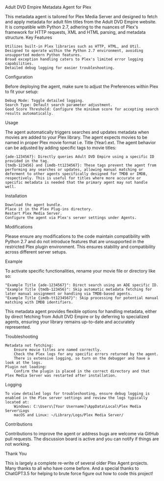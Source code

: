 Adult DVD Empire Metadata Agent for Plex

This metadata agent is tailored for Plex Media Server and designed to fetch and apply metadata for adult film titles from the Adult DVD Empire website. It is compatible with Python 2.7, adhering to the nuances of Plex's framework for HTTP requests, XML and HTML parsing, and metadata structure.
Key Features

    Utilizes built-in Plex libraries such as HTTP, HTML, and Util.
    Designed to operate within the Python 2.7 environment, avoiding unsupported modern Python features.
    Broad exception handling caters to Plex's limited error logging capabilities.
    Detailed debug logging for easier troubleshooting.

Configuration

Before deploying the agent, make sure to adjust the Preferences within Plex to fit your setup:

    Debug Mode: Toggle detailed logging.
    Search Type: Default search parameter adjustment.
    Good Score Threshold: Configure the minimum score for accepting search results automatically.

Usage

The agent automatically triggers searches and updates metadata when movies are added to your Plex library. The agent expects movies to be named in proper Plex movie format i.e. Title (Year).ext.  The agent behavior can be adjusted by adding specific tags to movie titles:

    {ade-1234567}: Directly queries Adult DVD Empire using a specific ID provided in the tag.
    {tmdb-123456} and {imdb-tt1234567}: These tags prevent the agent from performing any searches or updates, allowing manual matching or deferment to other agents specifically designed for TMDB or IMDB, respectively. This is useful for titles where more accurate or specific metadata is needed that the primary agent may not handle well.

Installation

    Download the agent bundle.
    Place it in the Plex Plug-ins directory.
    Restart Plex Media Server.
    Configure the agent via Plex's server settings under Agents.

Modifications

Please ensure any modifications to the code maintain compatibility with Python 2.7 and do not introduce features that are unsupported in the restricted Plex plugin environment. This ensures stability and compatibility across different server setups.

Example

To activate specific functionalities, rename your movie file or directory like so:

    "Example Title {ade-1234567}": Direct search using an ADE specific ID.
    "Example Title {tmdb-123456}": Skip automatic metadata fetching for later manual assignment or handling via TMDB-based agents.
    "Example Title {imdb-tt1234567}": Skip processing for potential manual matching with IMDB identifiers.

This metadata agent provides flexible options for handling metadata, either by direct fetching from Adult DVD Empire or by deferring to specialized agents, ensuring your library remains up-to-date and accurately represented.

Troubleshooting

    Metadata not fetching:
        Ensure movie titles are named correctly.
        Check the Plex logs for any specific errors returned by the agent.
        There is extensive logging, so turn on the debugger and have a look at the logs.
    Plugin not loading:
        Confirm the plugin is placed in the correct directory and that Plex Media Server was restarted after installation.

Logging

    To view detailed logs for troubleshooting, ensure debug logging is enabled in the Plex server settings and review the logs typically located at:
        Windows: C:\Users\[Your Username]\AppData\Local\Plex Media Server\Logs
        macOS and Linux: ~/Library/Logs/Plex Media Server/

Contributions

Contributions to improve the agent or address bugs are welcome via GitHub pull requests.  The discussion board is active and you can notify if things are not working.

Thank You

This is largely a complete re-write of several older Plex Agent projects.  Many thanks to all who have come before.
And a special thanks to ChatGPT3.5 for helping to brute force figure out how to code this project!
